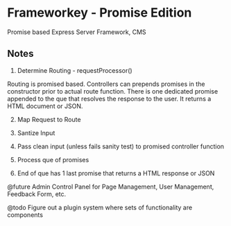 Frameworkey - Promise Edition
=========================

Promise based Express Server 
Framework, CMS

## Notes

1) Determine Routing - requestProcessor()

Routing is promised based. Controllers can prepends promises in the constructor prior to actual route function. There is one dedicated promise appended to the que that resolves the response to the user. It returns a HTML document or JSON.

2) Map Request to Route

3) Santize Input

4) Pass clean input (unless fails sanity test) to promised controller function

5) Process que of promises

6) End of que has 1 last promise that returns a HTML response or JSON

@future
Admin Control Panel for Page Management, User Management, Feedback Form, etc.

@todo
Figure out a plugin system where sets of functionality are components 


